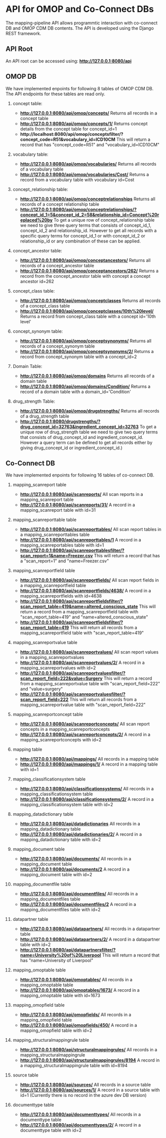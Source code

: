 # API for OMOP and Co-Connect DBs

The mapping-pipeline API allows programmtic interaction with co-connect DB and OMOP CDM DB contents. The API is developed using the Django REST framework.  

## API Root
An API root can be accessed using: **http://127.0.0.1:8080/api**

## OMOP DB 
We have implemented enpoints for following 8 tables of OMOP CDM DB. The API endpoints for these tables are read only. 

1. concept table: 
    * **http://127.0.0.1:8080/api/omop/concepts/** Returns all records in a concept table
    * **http://127.0.0.1:8080/api/omop/concepts/1/** Returns concept details from the concept table for concept_id=1 
    * **http://localhost:8080/api/omop/conceptsfilter/?concept_code=R51&vocabulary_id=ICD10CM** This will return a record that has "concept_code=R51" and "vocabulary_id=ICD10CM"
2. vocabulary table: 
    * **http://127.0.0.1:8080/api/omop/vocabularies/** Returns all records of a vocabulary table
    * **http://127.0.0.1:8080/api/omop/vocabularies/Cost/**	Returns a record from a vocabulary table with vocabulary id=Cost

3. concept_relationship table: 
    * **http://127.0.0.1:8080/api/omop/conceptrelationships** Returns all records of a concept relationship table
    * **http://127.0.0.1:8080/api/omop/conceptrelationships/?concept_id_1=5&concept_id_2=58&relationship_id=Concept%20replaced%20by** To get a unique row of concept_relationship table we need to give three query terms that consists of concept_id_1, concept_id_2 and relationship_id. However to get all records with a specific query terms for concept_id_1 or with concept_id_2 or relationship_id or any combination of these can be applied.

4. concept_ancestor table: 
    * **http://127.0.0.1:8080/api/omop/conceptancestors/** Returns all records of a concept_ancestor table
    * **http://127.0.0.1:8080/api/omop/conceptancestors/262/** Returns a record from the concept_ancestor table with concept a concept ancestor id=262
	
5. concept_class table: 
    * **http://127.0.0.1:8080/api/omop/conceptclasses**	Returns all records of a concept_class table
    * **http://127.0.0.1:8080/api/omop/conceptclasses/10th%20level/** Returns a record from concept_class table with a concept id='10th level'

6. concept_synonym table: 
    * **http://127.0.0.1:8080/api/omop/conceptsynonyms/** Returns all records of a concept_synonym table
    * **http://127.0.0.1:8080/api/omop/conceptsynonyms/2/** Returns a record from concept_synonym table with a concept_id=2
	
7. Domain Table: 
    * **http://127.0.0.1:8080/api/omop/domains** Returns all records of a domain table
    * **http://127.0.0.1:8080/api/omop/domains/Condition/**	Returns a record of a domain table with a domain_id='Condition'

8. drug_strength Table: 
    * **http://127.0.0.1:8080/api/omop/drugstrengths/**	Returns all records of a drug_strength table
    * **http://127.0.0.1:8080/drugstrengths/?drug_concept_id=32763&ingredient_concept_id=32763** To get a unique row of drug_strength table we need to give two query terms that consists of drug_concept_id and ingredient_concept_id. However a query term can be defined to get all records either by giving drug_concept_id or ingredient_concept_id.)
	
## Co-Connect DB

We have implemented enpoints for following 16 tables of co-connect DB. 

1. mapping_scanreport table
    * **http://127.0.0.1:8080/api/scanreports/** All scan reports in a mapping_scanreport table
    * **http://127.0.0.1:8080/api/scanreports/31/** A record in a mapping_scanreport table with id=31
	
2. mapping_scanreporttable table
    * **http://127.0.0.1:8080/api/scanreporttables/** All scan report tables in a mapping_scanreporttables table
    * **http://127.0.0.1:8080/api/scanreporttables/1** A record in a mapping_scanreportables table with id=1
	* **http://127.0.0.1:8080/api/scanreporttablesfilter/?scan_report=1&name=Freezer.csv** This will return a record that has a "scan_report=1" and "name=Freezer.csv"
	
3. mapping_scanreportfield table
    * **http://127.0.0.1:8080/api/scanreportfields/** All scan report fields in a mapping_scanreportfield table
    * **http://127.0.0.1:8080/api/scanreportfields/4638/** A record in a mapping_scanreportfields with id=4638 
    * **http://127.0.0.1:8080/api/scanreportfieldsfilter/?scan_report_table=419&name=altered_conscious_state** This will return a record from a mapping_scanreportfield table with "scan_report_table=419" and "name=altered_conscious_state"
    *  **http://127.0.0.1:8080/api/scanreportfieldsfilter/?scan_report_table=419** This will return all records from a mapping_scanreportfield table with "scan_report_table=419"

4. mapping_scanreportvalue table
    * **http://127.0.0.1:8080/api/scanreportvalues/** All scan report values in a mapping_scanreportvalues
    * **http://127.0.0.1:8080/api/scanreportvalues/2/** A record in a mapping_scanreportvalues with id=2
    * **http://127.0.0.1:8080/api/scanreportvaluesfilter/?scan_report_field=222&value=Surgery** This will return a record from a mapping_scanreportvalue table with "scan_report_field=222" and "value=surgery"
    * **http://127.0.0.1:8080/api/scanreportvaluesfilter/?scan_report_field=222** This will return all records from a mapping_scanreportvalue table with "scan_report_field=222"

5. mapping_scanreportconcept table	
    * **http://127.0.0.1:8080/api/scanreportconcepts/** All scan report concepts in a mapping_scanreportconcepts
    * **http://127.0.0.1:8080/api/scanreportconcepts/2/** A record in a mapping_scanreportconcepts with id=2
	
6. mapping table	
    * **http://127.0.0.1:8080/api/mappings/** All records in a mapping table
    * **http://127.0.0.1:8080/api/mappings/1/** A record in a mapping table with id=1

7. mapping_classificationsystem table	
    * **http://127.0.0.1:8080/api/classificationsystems/** All records in a mapping_classificationsystem table
    * **http://127.0.0.1:8080/api/classificationsystems/2/** A record in a mapping_classificationsystem table with id=2

8. mapping_datadictionary table	
    * **http://127.0.0.1:8080/api/datadictionaries** All records in a mapping_datadictionary table
    * **http://127.0.0.1:8080/api/datadictionaries/2/** A record in a mapping_datadictionary table with id=2

9. mapping_document table	
    * **http://127.0.0.1:8080/api/documents/** All records in a mapping_document table
    * **http://127.0.0.1:8080/api/documents/2** A record in a mapping_document table with id=2

10. mapping_documentfile table	
    * **http://127.0.0.1:8080/api/documentfiles/** All records in a mapping_documentfiles table
    * **http://127.0.0.1:8080/api/documentfiles/2** A record in a mapping_documentfiles table with id=2

11. datapartner table	
     * **http://127.0.0.1:8080/api/datapartners/** All records in a datapartner table
     * **http://127.0.0.1:8080/api/datapartners/2/** A record in a datapartner table with id=2
     * **http://127.0.0.1:8080/api/datapartnersfilter/?name=University%20of%20Liverpool** This will return a record that has "name=University of Liverpool"

12. mapping_omoptable table	
     * **http://127.0.0.1:8080/api/omoptables/** All records in a mapping_omoptable table
     * **http://127.0.0.1:8080/api/omoptables/1673/** A record in a mapping_omoptable table with id=1673

13. mapping_omopfield table	
     * **http://127.0.0.1:8080/api/omopfields/** All records in a mapping_omopfield table
     * **http://127.0.0.1:8080/api/omopfields/450/** A record in a mapping_omopfield table with id=2

14. mapping_structuralmappingrule table	
     * **http://127.0.0.1:8080/api/structuralmappingrules/** All records in a mapping_structuralmappingrule
     * **http://127.0.0.1:8080/api/structuralmappingrules/8194** A record in a mapping_structuralmappingrule table with id=8194	
	
15. source table	
     * **http://127.0.0.1:8080/api/sources/** All records in a source table
     * **http://127.0.0.1:8080/api/sources/1/** A record in a source table with id=1   (Currently there is no record in the azure dev DB version)
		
16. documenttype table	
     * **http://127.0.0.1:8080/api/documenttypes/** All records in a documenttype table
     * **http://127.0.0.1:8080/api/documenttypes/2/** A record in a documenttype table with id=2
	
